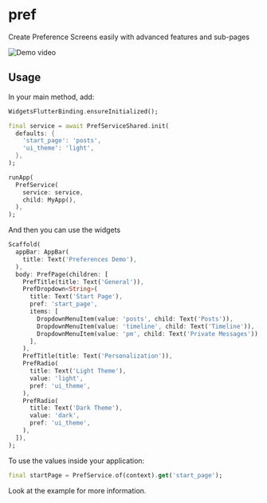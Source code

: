 # pref

Create Preference Screens easily with advanced features and sub-pages

![Demo video](https://media.githubusercontent.com/media/DavBfr/flutter_pref/master/demo.gif)

## Usage

In your main method, add:

```dart
WidgetsFlutterBinding.ensureInitialized();

final service = await PrefServiceShared.init(
  defaults: {
    'start_page': 'posts',
    'ui_theme': 'light',
  },
);

runApp(
  PrefService(
    service: service,
    child: MyApp(),
  ),
);
```

And then you can use the widgets

```dart
Scaffold(
  appBar: AppBar(
    title: Text('Preferences Demo'),
  ),
  body: PrefPage(children: [
    PrefTitle(title: Text('General')),
    PrefDropdown<String>(
      title: Text('Start Page'),
      pref: 'start_page',
      items: [
        DropdownMenuItem(value: 'posts', child: Text('Posts')),
        DropdownMenuItem(value: 'timeline', child: Text('Timeline')),
        DropdownMenuItem(value: 'pm', child: Text('Private Messages')),
      ],
    ),
    PrefTitle(title: Text('Personalization')),
    PrefRadio(
      title: Text('Light Theme'),
      value: 'light',
      pref: 'ui_theme',
    ),
    PrefRadio(
      title: Text('Dark Theme'),
      value: 'dark',
      pref: 'ui_theme',
    ),
  ]),
);
```

To use the values inside your application:

```dart
final startPage = PrefService.of(context).get('start_page');
```

Look at the example for more information.
